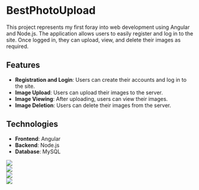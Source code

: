<h1>BestPhotoUpload</h1>
<p>

This project represents my first foray into web development using Angular and Node.js. The application allows users to easily register and log in to the site. Once logged in, they can upload, view, and delete their images as required.

## Features

- **Registration and Login**: Users can create their accounts and log in to the site.
- **Image Upload**: Users can upload their images to the server.
- **Image Viewing**: After uploading, users can view their images.
- **Image Deletion**: Users can delete their images from the server.

## Technologies

- **Frontend**: Angular
- **Backend**: Node.js
- **Database**: MySQL
</p>
<img src="https://github.com/kenanbc/FileUpload-Angular/assets/43729348/9fe427fa-1194-4799-b529-d6e75072d8d9">
<br>
<img src="https://github.com/kenanbc/FileUpload-Angular/assets/43729348/41f8b18d-6cc7-4f7a-a7af-4125d63bb88f">
<br>
<img src="https://github.com/kenanbc/FileUpload-Angular/assets/43729348/59afee87-09f5-4ae0-9c10-9333d29b7877">
<br>
<img src="https://github.com/kenanbc/FileUpload-Angular/assets/43729348/cfc05d78-b757-4d48-958d-a39e170a2e62">
